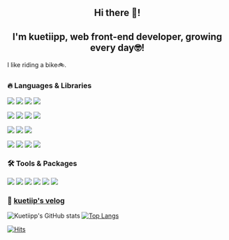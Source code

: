 ## <div align='center'>Hi there 👋!</div> 
## <div align='center'>I'm kuetiipp, web front-end developer, growing every day🤓!</div>

I like riding a bike🚲.


### 🔥 Languages & Libraries

<a href="https://www.typescriptlang.org/" target="_blank"><img src="https://img.shields.io/badge/typescript-3178c6?style=for-the-badge&logo=Typescript&logoColor=white"/></a>
<a href="https://developer.mozilla.org/ko/docs/Web/JavaScript" target="_blank"><img src="https://img.shields.io/badge/Javascript-F7DF1E?style=for-the-badge&logo=javascript&logoColor=black"/></a>
<a href="https://developer.mozilla.org/ko/docs/Glossary/HTML5" target="_blank"><img src="https://img.shields.io/badge/HTML5-E34F26?style=for-the-badge&logo=HTML5&logoColor=white"/></a>
<a href="https://developer.mozilla.org/ko/docs/Web/CSS" target="_blank"><img src="https://img.shields.io/badge/CSS3-1572B6?style=for-the-badge&logo=CSS3&logoColor=white"/></a>

<a href="https://ko.legacy.reactjs.org/" target="_blank"><img src="https://img.shields.io/badge/react-61DAFB?style=for-the-badge&logo=React&logoColor=black"/></a>
<a href="https://nextjs.org/" target="_blank"><img src="https://img.shields.io/badge/Next.js-000000?style=for-the-badge&logo=Next.js&logoColor=white"/></a>
<a href="https://recoiljs.org/ko/" target="_blank"><img src="https://img.shields.io/badge/Recoil-3578E5?style=for-the-badge&logo=Recoil&logoColor=white"/></a>
<a href="https://tanstack.com/query/v4/docs/framework/react/overview" target="_blank"><img src="https://img.shields.io/badge/React Query-FF4154?style=for-the-badge&logo=React Query&logoColor=white"/></a>


<a href="https://tailwindcss.com/" target="_blank"><img src="https://img.shields.io/badge/Tailwind CSS-06B6D4?style=for-the-badge&logo=Tailwind CSS&logoColor=white"/></a>
<a href="https://styled-components.com/" target="_blank"><img src="https://img.shields.io/badge/Styled Components-DB7093?style=for-the-badge&logo=styledcomponents&logoColor=white"/></a>
<a href="https://axios-http.com/kr/docs/intro" target="_blank"><img src="https://img.shields.io/badge/Axios-5A29E4?style=for-the-badge&logo=axios&logoColor=white"/></a>

<a href="https://aws.amazon.com/ko/free/?gclid=Cj0KCQjwlZixBhCoARIsAIC745CGzRGG7j4oeslHzs0KswP602pYh2EvaFOlHGeuqY-2H6H5DLwz6cUaAjnuEALw_wcB&trk=2e777eb1-7c1a-4acc-ae47-724e1cd50096&sc_channel=ps&ef_id=Cj0KCQjwlZixBhCoARIsAIC745CGzRGG7j4oeslHzs0KswP602pYh2EvaFOlHGeuqY-2H6H5DLwz6cUaAjnuEALw_wcB:G:s&s_kwcid=AL!4422!3!444218215904!e!!g!!aws!10287751092!99328587341&all-free-tier.sort-by=item.additionalFields.SortRank&all-free-tier.sort-order=asc&awsf.Free%20Tier%20Types=*all&awsf.Free%20Tier%20Categories=*all" target="_blank"><img src="https://img.shields.io/badge/Amazon AWS-232F3E?style=for-the-badge&logo=Amazon AWS&logoColor=white"/></a>
<a href="https://supabase.com/" target="_blank"><img src="https://img.shields.io/badge/SupaBase-3FCF8E?style=for-the-badge&logo=SupaBase&logoColor=white"/></a>
<a href="https://www.netlify.com/" target="_blank"><img src="https://img.shields.io/badge/Netlify-00C7B7?style=for-the-badge&logo=Netlify&logoColor=white"/></a>
<a href="https://vercel.com/" target="_blank"><img src="https://img.shields.io/badge/vercel-000000?style=for-the-badge&logo=Vercel&logoColor=white"/></a>



### 🛠️ Tools & Packages

<a href="https://code.visualstudio.com/" target="_blank"><img src="https://img.shields.io/badge/Visual Studio Code-007ACC?style=for-the-badge&logo=Visual Studio Code&logoColor=white"/></a>
<a href="https://github.com/" target="_blank"><img src="https://img.shields.io/badge/GitHub-181717?style=for-the-badge&logo=GitHub&logoColor=white"/></a>
<a href="https://eslint.org/" target="_blank"><img src="https://img.shields.io/badge/ESLint-4B32C3?style=for-the-badge&logo=ESLint&logoColor=white"/></a>
<a href="https://prettier.io/" target="_blank"><img src="https://img.shields.io/badge/Prettier-F7B93E?style=for-the-badge&logo=Prettier&logoColor=black"/></a>
<a href="https://www.figma.com/" target="_blank"><img src="https://img.shields.io/badge/Figma-F24E1E?style=for-the-badge&logo=figma&logoColor=white"/></a>
<a href="https://www.npmjs.com/" target="_blank"><img src="https://img.shields.io/badge/npm-CB3837?style=for-the-badge&logo=npm&logoColor=white"/></a>

### 📝 [kuetiip's velog](https://velog.io/@kuetiipp/posts)


![Kuetiipp's GitHub stats](https://github-readme-stats.vercel.app/api?username=kuetiipp&show_icons=true&theme=calm_pink)  [![Top Langs](https://github-readme-stats.vercel.app/api/top-langs/?username=kuetiipp&layout=compact)](https://github.com/kuetiipp/github-readme-stats) 

[![Hits](https://hits.seeyoufarm.com/api/count/incr/badge.svg?url=https%3A%2F%2Fgithub.com%2Fkuetiipp&count_bg=%23FFAC00&title_bg=%23555555&icon=keybase.svg&icon_color=%23E7E7E7&title=hits&edge_flat=false)](https://hits.seeyoufarm.com)






<!--
**kuetiipp/kuetiipp** is a ✨ _special_ ✨ repository because its `README.md` (this file) appears on your GitHub profile.

Here are some ideas to get you started:

- 🔭 I’m currently working on ...
- 🌱 I’m currently learning ...
- 👯 I’m looking to collaborate on ...
- 🤔 I’m looking for help with ...
- 💬 Ask me about ...
- 📫 How to reach me: ...
- 😄 Pronouns: ...
- ⚡ Fun fact: ...
-->
